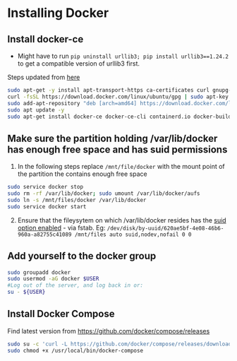 # Installing Docker

## Install docker-ce

* Might have to run `pip uninstall urllib3; pip install urllib3==1.24.2` to get a compatible version of urllib3 first.

Steps updated from [here](`https://docs.docker.com/install/linux/docker-ce/ubuntu/`)

```sh
sudo apt-get -y install apt-transport-https ca-certificates curl gnupg-agent software-properties-common
curl -fsSL https://download.docker.com/linux/ubuntu/gpg | sudo apt-key add -
sudo add-apt-repository "deb [arch=amd64] https://download.docker.com/linux/ubuntu $(grep UBUNTU_CODENAME /etc/os-release | awk -F '=' '{ print $2 }') stable"
sudo apt update -y
sudo apt-get install docker-ce docker-ce-cli containerd.io docker-buildx-plugin docker-compose-plugin
```

## Make sure the partition holding /var/lib/docker has enough free space and has suid permissions

1. In the following steps replace `/mnt/file/docker` with the mount point of the partition the contains enough free space

```sh
sudo service docker stop
sudo rm -rf /var/lib/docker; sudo umount /var/lib/docker/aufs
sudo ln -s /mnt/files/docker /var/lib/docker
sudo service docker start
```

2. Ensure that the fileysytem on which /var/lib/docker resides has the [suid option enabled](https://askubuntu.com/questions/625540/suddenly-cant-run-sudo) - via fstab. 
Eg: `/dev/disk/by-uuid/620ae5bf-4e08-46b6-960a-a82755c41089 /mnt/files auto suid,nodev,nofail 0 0`

## Add yourself to the docker group

```sh
sudo groupadd docker
sudo usermod -aG docker $USER
#Log out of the server, and log back in or:
su - ${USER}
```

## Install Docker Compose

Find latest version from https://github.com/docker/compose/releases

```sh
sudo su -c 'curl -L https://github.com/docker/compose/releases/download/1.29.2/docker-compose-`uname -s`-`uname -m` > /usr/local/bin/docker-compose'
sudo chmod +x /usr/local/bin/docker-compose
```

